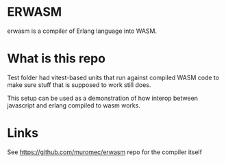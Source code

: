 
# ERWASM

erwasm is a compiler of Erlang language into WASM.

# What is this repo

Test folder had vitest-based units that run against compiled WASM code to make sure
stuff that is supposed to work still does.

This setup can be used as a demonstration of how interop between javascript and erlang compiled to wasm
works.


# Links

See https://github.com/muromec/erwasm repo for the compiler itself
